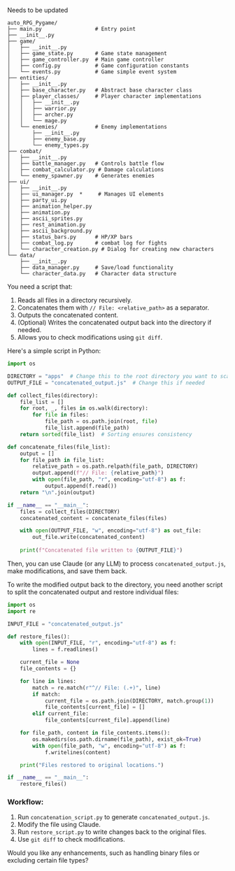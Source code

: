 Needs to be updated


```
auto_RPG_Pygame/
├── main.py                 # Entry point
├── __init__.py
├── game/
│   ├── __init__.py
│   ├── game_state.py       # Game state management
│   ├── game_controller.py  # Main game controller
│   ├── config.py           # Game configuration constants
│   └── events.py           # Game simple event system
├── entities/
│   ├── __init__.py
│   ├── base_character.py   # Abstract base character class
│   ├── player_classes/     # Player character implementations
│   │   ├── __init__.py
│   │   ├── warrior.py
│   │   ├── archer.py
│   │   └── mage.py
│   └── enemies/            # Enemy implementations
│       ├── __init__.py
│       ├── enemy_base.py
│       └── enemy_types.py
├── combat/
│   ├── __init__.py
│   ├── battle_manager.py   # Controls battle flow
│   ├── combat_calculator.py # Damage calculations
│   └── enemy_spawner.py    # Generates enemies
├── ui/
│   ├── __init__.py
│   ├── ui_manager.py  *     # Manages UI elements
│   ├── party_ui.py
│   ├── animation_helper.py
│   ├── animation.py
│   ├── ascii_sprites.py
│   ├── rest_animation.py
│   ├── ascii_background.py
│   ├── status_bars.py      # HP/XP bars
│   ├── combat_log.py       # combat log for fights
│   └── character_creation.py # Dialog for creating new characters
└── data/
    ├── __init__.py
    ├── data_manager.py     # Save/load functionality
    └── character_data.py   # Character data structure

```
You need a script that:
1. Reads all files in a directory recursively.
2. Concatenates them with `// File: <relative_path>` as a separator.
3. Outputs the concatenated content.
4. (Optional) Writes the concatenated output back into the directory if needed.
5. Allows you to check modifications using `git diff`.

Here's a simple script in Python:

```python
import os

DIRECTORY = "apps"  # Change this to the root directory you want to scan
OUTPUT_FILE = "concatenated_output.js"  # Change this if needed

def collect_files(directory):
    file_list = []
    for root, _, files in os.walk(directory):
        for file in files:
            file_path = os.path.join(root, file)
            file_list.append(file_path)
    return sorted(file_list)  # Sorting ensures consistency

def concatenate_files(file_list):
    output = []
    for file_path in file_list:
        relative_path = os.path.relpath(file_path, DIRECTORY)
        output.append(f"// File: {relative_path}")
        with open(file_path, "r", encoding="utf-8") as f:
            output.append(f.read())
    return "\n".join(output)

if __name__ == "__main__":
    files = collect_files(DIRECTORY)
    concatenated_content = concatenate_files(files)

    with open(OUTPUT_FILE, "w", encoding="utf-8") as out_file:
        out_file.write(concatenated_content)
    
    print(f"Concatenated file written to {OUTPUT_FILE}")
```

Then, you can use Claude (or any LLM) to process `concatenated_output.js`, make modifications, and save them back.

To write the modified output back to the directory, you need another script to split the concatenated output and restore individual files:

```python
import os
import re

INPUT_FILE = "concatenated_output.js"

def restore_files():
    with open(INPUT_FILE, "r", encoding="utf-8") as f:
        lines = f.readlines()

    current_file = None
    file_contents = {}

    for line in lines:
        match = re.match(r"^// File: (.+)", line)
        if match:
            current_file = os.path.join(DIRECTORY, match.group(1))
            file_contents[current_file] = []
        elif current_file:
            file_contents[current_file].append(line)

    for file_path, content in file_contents.items():
        os.makedirs(os.path.dirname(file_path), exist_ok=True)
        with open(file_path, "w", encoding="utf-8") as f:
            f.writelines(content)

    print("Files restored to original locations.")

if __name__ == "__main__":
    restore_files()
```

### Workflow:
1. Run `concatenation_script.py` to generate `concatenated_output.js`.
2. Modify the file using Claude.
3. Run `restore_script.py` to write changes back to the original files.
4. Use `git diff` to check modifications.

Would you like any enhancements, such as handling binary files or excluding certain file types?

